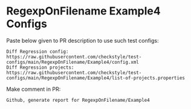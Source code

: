 # RegexpOnFilename Example4 Configs
Paste below given to PR description to use such test configs:
```
Diff Regression config: https://raw.githubusercontent.com/checkstyle/test-configs/main/RegexpOnFilename/Example4/config.xml
Diff Regression projects: https://raw.githubusercontent.com/checkstyle/test-configs/main/RegexpOnFilename/Example4/list-of-projects.properties
```
Make comment in PR:
```
Github, generate report for RegexpOnFilename/Example4
```
